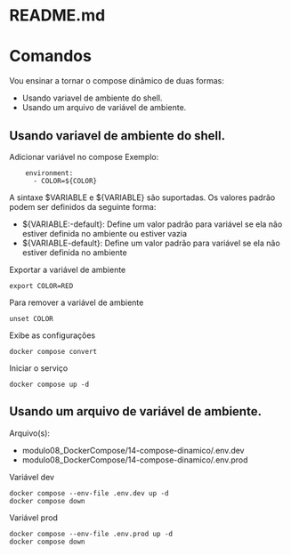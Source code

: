 # README.md

# Comandos

Vou ensinar a tornar o compose dinâmico de duas formas:  
- Usando variavel de ambiente do shell.
- Usando um arquivo de variável de ambiente.

## Usando variavel de ambiente do shell.	

Adicionar variável no compose
Exemplo:
```
    environment:
      - COLOR=${COLOR}
```      


A sintaxe $VARIABLE e ${VARIABLE} são suportadas. Os valores padrão podem ser definidos da seguinte forma:
- ${VARIABLE:-default}: Define um valor padrão para variável se ela não estiver definida no ambiente ou estiver vazia
- ${VARIABLE-default}: Define um valor padrão para variável se ela não estiver definida no ambiente


Exportar a variável de ambiente
```
export COLOR=RED
```


Para remover a variável de ambiente
```
unset COLOR
```

Exibe as configurações
```
docker compose convert
```

Iniciar o serviço
```
docker compose up -d
```

## Usando um arquivo de variável de ambiente.

Arquivo(s):
- modulo08_DockerCompose/14-compose-dinamico/.env.dev
- modulo08_DockerCompose/14-compose-dinamico/.env.prod

Variável dev  
```
docker compose --env-file .env.dev up -d
docker compose down
```

Variável prod
```
docker compose --env-file .env.prod up -d
docker compose down
```

